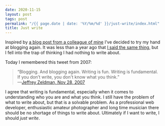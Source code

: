 ```yaml
---
date: 2020-11-15
layout: post
tags: post
permalink: "/{{ page.date | date: '%Y/%m/%d' }}/just-write/index.html"
title: Just write
---
```


Inspired by [a blog post from a colleague of mine](https://robinwinslow.uk/2020/11/13/i-am-a-blogger/) I&rsquo;ve decided to try my hand at blogging again. It was less than a year ago that [I said the same thing](/2019/12/07/a-new-beginning), but I fell into the trap of thinking I had nothing to write about.

Today I remembered this tweet from 2007:

<blockquote cite="https://twitter.com/zeldman/status/451749712">
  &ldquo;Blogging. And blogging again. Writing is fun. Writing is fundamental. If you don&rsquo;t write, you don't know what you think.&rdquo;
  <footer>
    &mdash;<a href="https://twitter.com/zeldman/status/451749712">Jeffrey Zeldman, Nov 28, 2007</a>
  </footer>
</blockquote>

I agree that writing is fundamental, especially when it comes to understanding who you are and what you think. I still have the problem of what to write about, but that is a solvable problem. As a professional web developer, enthusiastic amateur photographer and long time musician there should be no shortage of things to write about. Ultimately if I want to write, I should _just write_.
